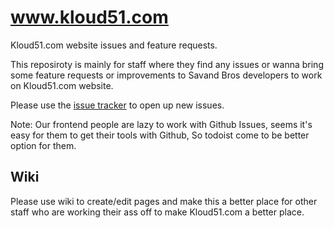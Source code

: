 # www.kloud51.com
Kloud51.com website issues and feature requests.


This reposiroty is mainly for staff where they find any issues or wanna bring some feature requests or improvements to Savand Bros developers to work on Kloud51.com website.

Please use the [issue tracker](https://github.com/SavandBros/www.kloud51.com/issues) to open up new issues.

Note: Our frontend people are lazy to work with Github Issues, seems it's easy for them to get their tools with Github, So todoist come to be better option for them.


## Wiki

Please use wiki to create/edit pages and make this a better place for other staff who are working their ass off to make Kloud51.com a better place.
